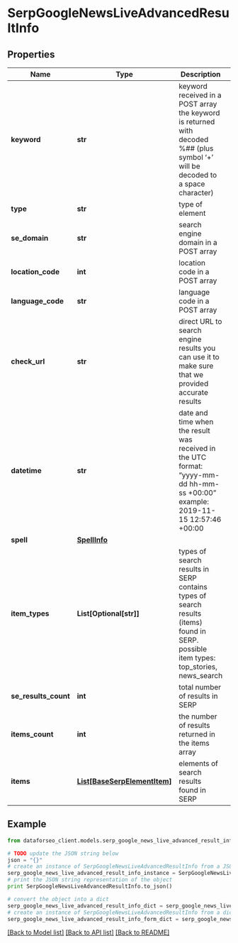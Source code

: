 # SerpGoogleNewsLiveAdvancedResultInfo


## Properties

Name | Type | Description | Notes
------------ | ------------- | ------------- | -------------
**keyword** | **str** | keyword received in a POST array the keyword is returned with decoded %## (plus symbol ‘+’ will be decoded to a space character) | [optional] 
**type** | **str** | type of element | [optional] 
**se_domain** | **str** | search engine domain in a POST array | [optional] 
**location_code** | **int** | location code in a POST array | [optional] 
**language_code** | **str** | language code in a POST array | [optional] 
**check_url** | **str** | direct URL to search engine results you can use it to make sure that we provided accurate results | [optional] 
**datetime** | **str** | date and time when the result was received in the UTC format: “yyyy-mm-dd hh-mm-ss +00:00” example: 2019-11-15 12:57:46 +00:00 | [optional] 
**spell** | [**SpellInfo**](SpellInfo.md) |  | [optional] 
**item_types** | **List[Optional[str]]** | types of search results in SERP contains types of search results (items) found in SERP. possible item types: top_stories, news_search | [optional] 
**se_results_count** | **int** | total number of results in SERP | [optional] 
**items_count** | **int** | the number of results returned in the items array | [optional] 
**items** | [**List[BaseSerpElementItem]**](BaseSerpElementItem.md) | elements of search results found in SERP | [optional] 

## Example

```python
from dataforseo_client.models.serp_google_news_live_advanced_result_info import SerpGoogleNewsLiveAdvancedResultInfo

# TODO update the JSON string below
json = "{}"
# create an instance of SerpGoogleNewsLiveAdvancedResultInfo from a JSON string
serp_google_news_live_advanced_result_info_instance = SerpGoogleNewsLiveAdvancedResultInfo.from_json(json)
# print the JSON string representation of the object
print SerpGoogleNewsLiveAdvancedResultInfo.to_json()

# convert the object into a dict
serp_google_news_live_advanced_result_info_dict = serp_google_news_live_advanced_result_info_instance.to_dict()
# create an instance of SerpGoogleNewsLiveAdvancedResultInfo from a dict
serp_google_news_live_advanced_result_info_form_dict = serp_google_news_live_advanced_result_info.from_dict(serp_google_news_live_advanced_result_info_dict)
```
[[Back to Model list]](../README.md#documentation-for-models) [[Back to API list]](../README.md#documentation-for-api-endpoints) [[Back to README]](../README.md)


